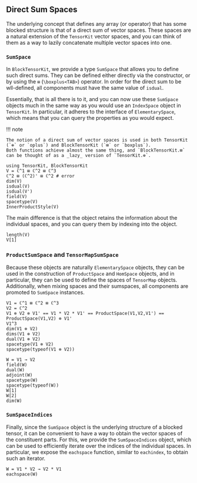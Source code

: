 ## Direct Sum Spaces

The underlying concept that defines any array (or operator) that has some blocked structure is that of a direct sum of vector spaces.
These spaces are a natural extension of the `TensorKit` vector spaces, and you can think of them as a way to lazily concatenate multiple vector spaces into one.

### `SumSpace`

In `BlockTensorKit`, we provide a type `SumSpace` that allows you to define such direct sums.
They can be defined either directly via the constructor, or by using the `⊞` (`\boxplus<TAB>`) operator.
In order for the direct sum to be wll-defined, all components must have the same value of `isdual`.

Essentially, that is all there is to it, and you can now use these `SumSpace` objects much in the same way as you would use an `IndexSpace` object in `TensorKit`.
In particular, it adheres to the interface of `ElementarySpace`, which means that you can query the properties as you would expect.

!!! note

    The notion of a direct sum of vector spaces is used in both TensorKit (`⊕` or `oplus`) and BlockTensorKit (`⊞` or `boxplus`).
    Both functions achieve almost the same thing, and `BlockTensorKit.⊞` can be thought of as a _lazy_ version of `TensorKit.⊕`.

```@repl sumspaces
using TensorKit, BlockTensorKit
V = ℂ^1 ⊞ ℂ^2 ⊞ ℂ^3
ℂ^2 ⊞ (ℂ^2)' ⊞ ℂ^2 # error
dim(V)
isdual(V)
isdual(V')
field(V)
spacetype(V)
InnerProductStyle(V)
```

The main difference is that the object retains the information about the individual spaces, and you can query them by indexing into the object.

```@repl sumspaces
length(V)
V[1]
```

### `ProductSumSpace` and `TensorMapSumSpace`

Because these objects are naturally `ElementarySpace` objects, they can be used in the construction of `ProductSpace` and `HomSpace` objects, and in particular, they can be used to define the spaces of `TensorMap` objects.
Additionally, when mixing spaces and their sumspaces, all components are promoted to `SumSpace` instances.

```@repl sumspaces
V1 = ℂ^1 ⊞ ℂ^2 ⊞ ℂ^3
V2 = ℂ^2
V1 ⊗ V2 ⊗ V1' == V1 * V2 * V1' == ProductSpace(V1,V2,V1') == ProductSpace(V1,V2) ⊗ V1'
V1^3
dim(V1 ⊗ V2)
dims(V1 ⊗ V2)
dual(V1 ⊗ V2)
spacetype(V1 ⊗ V2)
spacetype(typeof(V1 ⊗ V2))
```

```@repl sumspaces
W = V1 → V2
field(W)
dual(W)
adjoint(W)
spacetype(W)
spacetype(typeof(W))
W[1]
W[2]
dim(W)
```

### `SumSpaceIndices`

Finally, since the `SumSpace` object is the underlying structure of a blocked tensor, it can be convenient to have a way to obtain the vector spaces of the constituent parts.
For this, we provide the `SumSpaceIndices` object, which can be used to efficiently iterate over the indices of the individual spaces.
In particular, we expose the `eachspace` function, similar to `eachindex`, to obtain such an iterator.

```@repl sumspaces
W = V1 * V2 → V2 * V1
eachspace(W)
```

